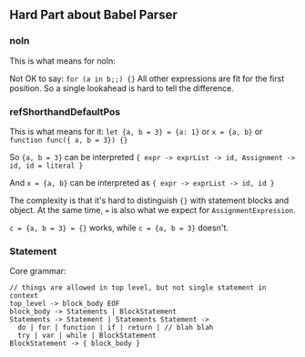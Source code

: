## Hard Part about Babel Parser

### noIn

This is what means for noIn:

Not OK to say: `for (a in b;;) {}`
All other expressions are fit for the first position.
So a single lookahead is hard to tell the difference.

### refShorthandDefaultPos

This is what means for it:
`let {a, b = 3} = {a: 1}`
 or
`x = {a, b}`
 or
`function func({ a, b = 3}) {}`


So `{a, b = 3}` can be interpreted `{ expr -> exprList -> id, Assignment -> id, id = literal }`

And `x = {a, b}` can be interpreted as `{ expr -> exprList -> id, id }`

The complexity is that it's hard to distinguish `{}` with statement blocks and object.
At the same time, `=` is also what we expect for `AssignmentExpression`.

`c = {a, b = 3} = {}` works, while `c = {a, b = 3}` doesn't.

### Statement

Core grammar:

```
// things are allowed in top level, but not single statement in context
top_level -> block_body EOF
block_body -> Statements | BlockStatement
Statements -> Statement | Statements Statement ->
  do | for | function | if | return | // blah blah
  try | var | while | BlockStatement
BlockStatement -> { block_body }
```
